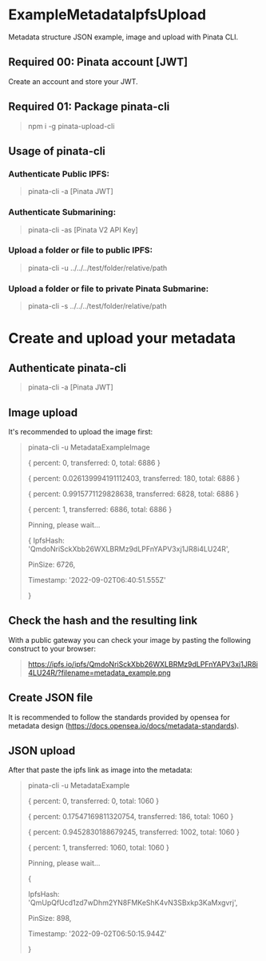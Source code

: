 # ExampleMetadataIpfsUpload
Metadata structure JSON example,  image and upload with Pinata CLI.

## Required 00: Pinata account [JWT]
Create an account and store your JWT.

## Required 01: Package pinata-cli
>npm i -g pinata-upload-cli

## Usage of pinata-cli
### Authenticate Public IPFS:
>pinata-cli -a [Pinata JWT]
### Authenticate Submarining:
>pinata-cli -as [Pinata V2 API Key]
### Upload a folder or file to public IPFS:
>pinata-cli -u ../../../test/folder/relative/path
### Upload a folder or file to private Pinata Submarine:
>pinata-cli -s ../../../test/folder/relative/path

        
# Create and upload your metadata
## Authenticate pinata-cli
>pinata-cli -a [Pinata JWT]

## Image upload
It's recommended to upload the image first:

>pinata-cli -u MetadataExampleImage
>
>{ percent: 0, transferred: 0, total: 6886 }
>
>{ percent: 0.026139994191112403, transferred: 180, total: 6886 }
>
>{ percent: 0.9915771129828638, transferred: 6828, total: 6886 }
>
>{ percent: 1, transferred: 6886, total: 6886 }
>
>Pinning, please wait...
>
>{
>  IpfsHash: 'QmdoNriSckXbb26WXLBRMz9dLPFnYAPV3xj1JR8i4LU24R',
>  
>  PinSize: 6726,
>  
>  Timestamp: '2022-09-02T06:40:51.555Z'
>  
>}

## Check the hash and the resulting link
With a public gateway you can check your image by pasting the following construct to your browser:

>https://ipfs.io/ipfs/QmdoNriSckXbb26WXLBRMz9dLPFnYAPV3xj1JR8i4LU24R/?filename=metadata_example.png

## Create JSON file
It is recommended to follow the standards provided by opensea for metadata design (https://docs.opensea.io/docs/metadata-standards).

## JSON upload
After that paste the ipfs link as image into the metadata:

>pinata-cli -u MetadataExample 
>
>{ percent: 0, transferred: 0, total: 1060 } 
>
>{ percent: 0.17547169811320754, transferred: 186, total: 1060 } 
>
>{ percent: 0.9452830188679245, transferred: 1002, total: 1060 } 
>
>{ percent: 1, transferred: 1060, total: 1060 } 
>
>Pinning, please wait... 
>
>{ 
>
>  IpfsHash: 'QmUpQfUcd1zd7wDhm2YN8FMKeShK4vN3SBxkp3KaMxgvrj', 
>  
>  PinSize: 898, 
>  
>  Timestamp: '2022-09-02T06:50:15.944Z' 
>  
>} 
